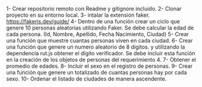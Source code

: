 1- Crear repositorio remoto con Readme y gitignore incluido.
2- Clonar proyecto en su entorno local.
3- intalar la extensión faker. https://fakerjs.dev/guide/
4- Dentro de una función crear un ciclo que genere 10 personas aleatorias utilizando Faker. Se debe calcular la edad de cada persona. (Id, Nombre, Apellido, Fecha Nacimiento, Ciudad)
5- Crear una función que muestre cuantas personas viven en cada ciudad.
6- Crear una función que genere un numero aleatorio de 8 digitos. y utilizando la dependencia rut.js obtener el dígito verificador. Se debe incluir esta función en la creación de los objetos de personas del requerimiento 4.
7- Obtener el promedio de edades.
8- Incluir el sexo en el registro de personas.
9- Crear una función que genere un totalizado de cuantas personas hay por cada sexo.
10- Ordenar el listado de ciudades de manera ascendente.
